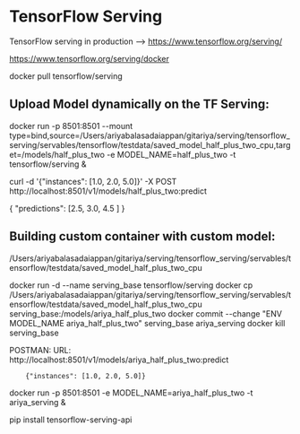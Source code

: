 # TensorFlow Serving

TensorFlow serving in production --> https://www.tensorflow.org/serving/

https://www.tensorflow.org/serving/docker

docker pull tensorflow/serving

Upload Model dynamically on the TF Serving:
---------------------------------------------

docker run -p 8501:8501 --mount type=bind,source=/Users/ariyabalasadaiappan/gitariya/serving/tensorflow_serving/servables/tensorflow/testdata/saved_model_half_plus_two_cpu,target=/models/half_plus_two -e MODEL_NAME=half_plus_two -t tensorflow/serving &

curl -d '{"instances": [1.0, 2.0, 5.0]}'   -X POST http://localhost:8501/v1/models/half_plus_two:predict

{
    "predictions": [2.5, 3.0, 4.5
    ]
}

Building custom container with custom model:
---------------------------------------------
/Users/ariyabalasadaiappan/gitariya/serving/tensorflow_serving/servables/tensorflow/testdata/saved_model_half_plus_two_cpu

docker run -d --name serving_base tensorflow/serving
docker cp /Users/ariyabalasadaiappan/gitariya/serving/tensorflow_serving/servables/tensorflow/testdata/saved_model_half_plus_two_cpu serving_base:/models/ariya_half_plus_two
docker commit --change "ENV MODEL_NAME  ariya_half_plus_two" serving_base ariya_serving
docker kill serving_base

POSTMAN: 
URL:    http://localhost:8501/v1/models/ariya_half_plus_two:predict

        {"instances": [1.0, 2.0, 5.0]}

docker run -p 8501:8501 -e MODEL_NAME=ariya_half_plus_two -t ariya_serving &
  

pip install tensorflow-serving-api